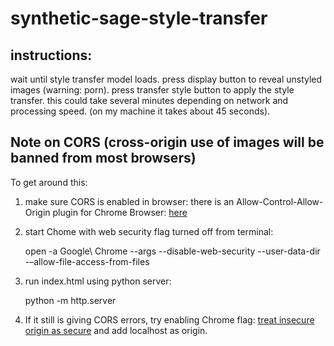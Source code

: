 # synthetic-sage-style-transfer

## instructions:

wait until style transfer model loads.
press display button to reveal unstyled images (warning: porn).
press transfer style button to apply the style transfer.
this could take several minutes depending on network and processing speed.
(on my machine it takes about 45 seconds).

## Note on CORS (cross-origin use of images will be banned from most browsers) 

To get around this: 

1. make sure CORS is enabled in browser: there is an Allow-Control-Allow-Origin plugin for Chrome Browser: [here](https://chrome.google.com/webstore/detail/allow-control-allow-origi/nlfbmbojpeacfghkpbjhddihlkkiljbi)
2. start Chome with web security flag turned off from terminal: 

    open -a Google\ Chrome --args --disable-web-security --user-data-dir -–allow-file-access-from-files
3. run index.html using python server: 

    python -m http.server
4. If it still is giving CORS errors, try enabling Chrome flag: [treat insecure origin as secure](chrome://flags/#unsafely-treat-insecure-origin-as-secure) and add localhost as origin.
